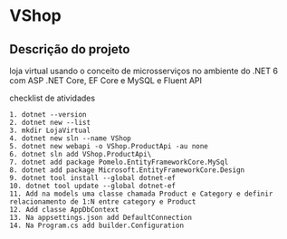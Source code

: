 # VShop
## Descrição do projeto

loja virtual usando o conceito de microsserviços no ambiente do .NET 6 com ASP .NET Core, EF Core e MySQL e Fluent API

checklist de atividades

	1. dotnet --version
	2. dotnet new --list
	3. mkdir LojaVirtual
	4. dotnet new sln --name VShop
	5. dotnet new webapi -o VShop.ProductApi -au none
	6. dotnet sln add VShop.ProductApi\
	7. dotnet add package Pomelo.EntityFrameworkCore.MySql
	8. dotnet add package Microsoft.EntityFrameworkCore.Design
	9. dotnet tool install --global dotnet-ef
	10. dotnet tool update --global dotnet-ef
	11. Add na models uma classe chamada Product e Category e definir relacionamento de 1:N entre category e Product
	12. Add classe AppDbContext
	13. Na appsettings.json add DefaultConnection
	14. Na Program.cs add builder.Configuration
